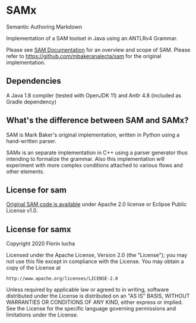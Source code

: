 SAMx
====

Semantic Authoring Markdown

Implementation of a SAM toolset in Java using an ANTLRv4 Grammar.

Please see [SAM Documentation](https://mbakeranalecta.github.io/sam/) for 
an overview and scope of SAM. Please refer to
https://github.com/mbakeranalecta/sam for the original implementation.

Dependencies
------------

A Java 1.8 compiler (tested with OpenJDK 11) and Antlr 4.8 (included as Gradle
dependency)


What's the difference between SAM and SAMx?
-------------------------------------------

SAM is Mark Baker's original implementation, written in Python using a
hand-written parser.

SAMx is an separate implementation in C++ using a parser generator thus
intending to formalize the grammar. Also this implementation will experiment
with more complex conditions attached to various flows and other elements.

License for sam
---------------

[Original SAM code is available](https://github.com/mbakeranalecta/sam/blob/master/license.txt)
under Apache 2.0 license or Eclipse Public License v1.0.

License for samx
----------------

Copyright 2020 Florin Iucha

Licensed under the Apache License, Version 2.0 (the "License");
you may not use this file except in compliance with the License.
You may obtain a copy of the License at

    http://www.apache.org/licenses/LICENSE-2.0

Unless required by applicable law or agreed to in writing, software
distributed under the License is distributed on an "AS IS" BASIS,
WITHOUT WARRANTIES OR CONDITIONS OF ANY KIND, either express or implied.
See the License for the specific language governing permissions and
limitations under the License.
